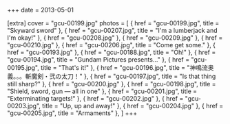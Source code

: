 +++
date = 2013-05-01

[extra]
cover = "gcu-00199.jpg"
photos = [
{ href = "gcu-00199.jpg", title = "Skyward sword" },
{ href = "gcu-00207.jpg", title = "I'm a lumberjack and I'm okay!" },
{ href = "gcu-00208.jpg" },
{ href = "gcu-00209.jpg" },
{ href = "gcu-00210.jpg" },
{ href = "gcu-00206.jpg", title = "Come get some." },
{ href = "gcu-00193.jpg" },
{ href = "gcu-00188.jpg", title = "Oh!" },
{ href = "gcu-00194.jpg", title = "Gundam Pictures presents..." },
{ href = "gcu-00195.jpg", title = "That's it!" },
{ href = "gcu-00196.jpg", title = "神鳴流奥義。。。斬魔剣・弐の太刀！" },
{ href = "gcu-00197.jpg", title = "Is that thing still sharp?" },
{ href = "gcu-00200.jpg" },
{ href = "gcu-00198.jpg", title = "Shield, sword, gun — all in one" },
{ href = "gcu-00201.jpg", title = "Exterminating targets!" },
{ href = "gcu-00202.jpg" },
{ href = "gcu-00203.jpg", title = "Up, up and away!" },
{ href = "gcu-00204.jpg" },
{ href = "gcu-00205.jpg", title = "Armaments" },
]
+++